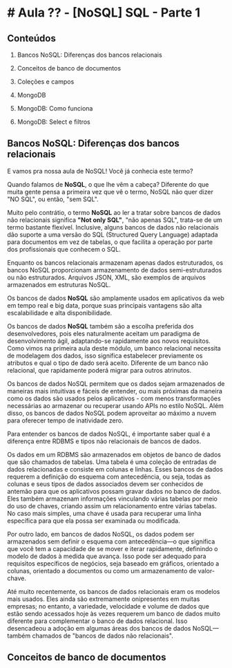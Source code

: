 # # Aula ?? - [NoSQL] SQL - Parte 1

## Conteúdos

1. Bancos NoSQL: Diferenças dos bancos relacionais

2. Conceitos de banco de documentos

3. Coleções e campos

4. MongoDB

5. MongoDB: Como funciona

6. MongoDB: Select e filtros
 

## Bancos NoSQL: Diferenças dos bancos relacionais

E vamos pra nossa aula de NoSQL! Você já conhecia este termo?

Quando falamos de **NoSQL**, o que lhe vêm a cabeça? Diferente do que muita gente pensa a primeira vez que vê o termo, NoSQL não quer dizer "NO SQL", ou então, "sem SQL". 

Muito pelo contrátio, o termo **NoSQL** ao ler a tratar sobre bancos de dados não relacionais significa **"Not only SQL"**, "não apenas SQL", trata-se de um termo bastante flexível. Inclusive, alguns bancos de dados não relacionais dão suporte a uma versão do SQL (Structured Query Language) adaptada para documentos em vez de tabelas, o que facilita a operação por parte dos profissionais que conhecem o SQL.

Enquanto os bancos relacionais armazenam apenas dados estruturados, os bancos NoSQL proporcionam armazenamento de dados semi-estruturados ou não estruturados. Arquivos JSON, XML, são exemplos de arquivos armazenados em estruturas NoSQL.

Os bancos de dados **NoSQL** são amplamente usados em aplicativos da web em tempo real e big data, porque suas principais vantagens são alta escalabilidade e alta disponibilidade.

Os bancos de dados **NoSQL** também são a escolha preferida dos desenvolvedores, pois eles naturalmente aceitam um paradigma de desenvolvimento ágil, adaptando-se rapidamente aos novos requisitos. Como vimos na primeira aula deste módulo, um banco relacional necessita de modelagem dos dados, isso significa estabelecer previamente os atributos e qual o tipo de dado será aceito. Diferente de um banco não relacional, que rapidamente poderá migrar para outros atrinutos.

Os bancos de dados NoSQL permitem que os dados sejam armazenados de maneiras mais intuitivas e fáceis de entender, ou mais próximas da maneira como os dados são usados pelos aplicativos - com menos transformações necessárias ao armazenar ou recuperar usando APIs no estilo NoSQL. Além disso, os bancos de dados NoSQL podem aproveitar ao máximo a nuvem para oferecer tempo de inatividade zero.

Para entender os bancos de dados NoSQL, é importante saber qual é a diferença entre RDBMS e tipos não relacionais de bancos de dados.

Os dados em um RDBMS são armazenados em objetos de banco de dados que são chamados de tabelas. Uma tabela é uma coleção de entradas de dados relacionadas e consiste em colunas e linhas. Esses bancos de dados requerem a definição do esquema com antecedência, ou seja, todas as colunas e seus tipos de dados associados devem ser conhecidos de antemão para que os aplicativos possam gravar dados no banco de dados. Eles também armazenam informações vinculando várias tabelas por meio do uso de chaves, criando assim um relacionamento entre várias tabelas. No caso mais simples, uma chave é usada para recuperar uma linha específica para que ela possa ser examinada ou modificada.

Por outro lado, em bancos de dados NoSQL, os dados podem ser armazenados sem definir o esquema com antecedência—o que significa que você tem a capacidade de se mover e iterar rapidamente, definindo o modelo de dados à medida que avança. Isso pode ser adequado para requisitos específicos de negócios, seja baseado em gráficos, orientado a colunas, orientado a documentos ou como um armazenamento de valor-chave.

Até muito recentemente, os bancos de dados relacionais eram os modelos mais usados. Eles ainda são extremamente onipresentes em muitas empresas; no entanto, a variedade, velocidade e volume de dados que estão sendo acessados hoje às vezes requerem um banco de dados muito diferente para complementar o banco de dados relacional. Isso desencadeou a adoção em algumas áreas dos bancos de dados NoSQL—também chamados de "bancos de dados não relacionais". 

## Conceitos de banco de documentos
